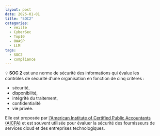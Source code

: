 ```yaml
---
layout: post
date: 2025-01-01
title: "SOC2"
categories:
  - veille
  - CyberSec
  - Top10
  - OWASP
  - LLM
tags:
  - SOC2
  - compliance
---
```

💡 **SOC 2** est une norme de sécurité des informations qui évalue les contrôles de sécurité d'une organisation en
fonction de cinq critères :

- sécurité,
- disponibilité,
- intégrité du traitement,
- confidentialité
- vie privée.

Elle est proposée par [l'American Institute of Certified Public Accountants (AICPA)](https://www.aicpa.org) et est
souvent utilisée pour évaluer la sécurité des fournisseurs de services cloud et des entreprises technologiques.